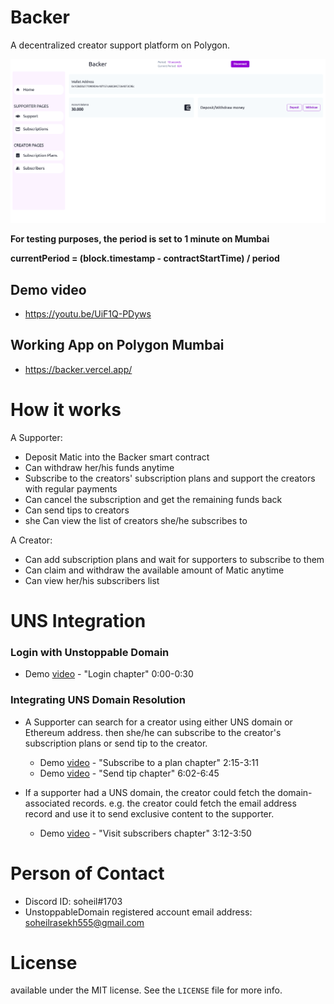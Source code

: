 # Backer

A decentralized creator support platform on Polygon.

![](./images/backer.png)

**For testing purposes, the period is set to 1 minute on Mumbai**

**currentPeriod = (block.timestamp - contractStartTime) / period**

## Demo video

- https://youtu.be/UiF1Q-PDyws

## Working App on Polygon Mumbai

- https://backer.vercel.app/

# How it works

A Supporter:

- Deposit Matic into the Backer smart contract
- Can withdraw her/his funds anytime
- Subscribe to the creators' subscription plans and support the creators with regular payments
- Can cancel the subscription and get the remaining funds back
- Can send tips to creators
- she Can view the list of creators she/he subscribes to

A Creator:

- Can add subscription plans and wait for supporters to subscribe to them
- Can claim and withdraw the available amount of Matic anytime
- Can view her/his subscribers list

# UNS Integration

### Login with Unstoppable Domain

- Demo [video](https://www.youtube.com/watch?v=UiF1Q-PDyws&t=0s) - "Login chapter" 0:00-0:30

### Integrating UNS Domain Resolution

- A Supporter can search for a creator using either UNS domain or Ethereum address. then she/he can subscribe to the creator's subscription plans or send tip to the creator.

  - Demo [video](https://www.youtube.com/watch?v=UiF1Q-PDyws&t=135s) - "Subscribe to a plan chapter" 2:15-3:11
  - Demo [video](https://www.youtube.com/watch?v=UiF1Q-PDyws&t=362s) - "Send tip chapter" 6:02-6:45

- If a supporter had a UNS domain, the creator could fetch the domain-associated records. e.g. the creator could fetch the email address record and use it to send exclusive content to the supporter.
  - Demo [video](https://www.youtube.com/watch?v=UiF1Q-PDyws&t=192s) - "Visit subscribers chapter" 3:12-3:50

# Person of Contact

- Discord ID: soheil#1703
- UnstoppableDomain registered account email address: [soheilrasekh555@gmail.com](mailto:soheilrasekh555@gmail.com)

# License

available under the MIT license. See the `LICENSE` file for more info.
